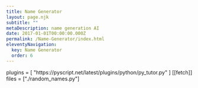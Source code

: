 ```yaml
---
title: Name Generator
layout: page.njk
subtitle: ""
metaDescription: name generation AI
date: 2017-01-01T00:00:00.000Z
permalink: /Name-Generator/index.html
eleventyNavigation:
  key: Name Generator
  order: 6
---
```

 
    
        
<py-config>
    plugins = [
        "https://pyscript.net/latest/plugins/python/py_tutor.py"
    ]
    [[fetch]]
    files = ["./random_names.py"]
</py-config>
<div style="margin-right: 3rem">
    <py-repl id="my-repl" auto-generate="true"> </py-repl>
</div>